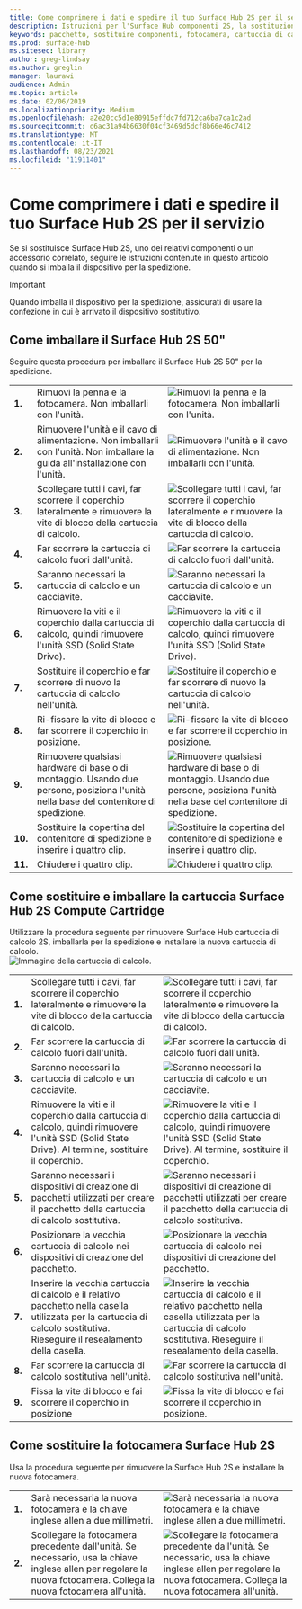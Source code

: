 ```yaml
---
title: Come comprimere i dati e spedire il tuo Surface Hub 2S per il servizio
description: Istruzioni per l'Surface Hub componenti 2S, la sostituzione della cartuccia di calcolo e la sostituzione della fotocamera
keywords: pacchetto, sostituire componenti, fotocamera, cartuccia di calcolo
ms.prod: surface-hub
ms.sitesec: library
author: greg-lindsay
ms.author: greglin
manager: laurawi
audience: Admin
ms.topic: article
ms.date: 02/06/2019
ms.localizationpriority: Medium
ms.openlocfilehash: a2e20cc5d1e80915effdc7fd712ca6ba7ca1c2ad
ms.sourcegitcommit: d6ac31a94b6630f04cf3469d5dcf8b66e46c7412
ms.translationtype: MT
ms.contentlocale: it-IT
ms.lasthandoff: 08/23/2021
ms.locfileid: "11911401"
---
```

# <a name="how-to-pack-and-ship-your-surface-hub-2s-for-service"></a>Come comprimere i dati e spedire il tuo Surface Hub 2S per il servizio

Se si sostituisce Surface Hub 2S, uno dei relativi componenti o un accessorio correlato, seguire le istruzioni contenute in questo articolo quando si imballa il dispositivo per la spedizione. 

>[!IMPORTANT]  
>Quando imballa il dispositivo per la spedizione, assicurati di usare la confezione in cui è arrivato il dispositivo sostitutivo.  

## <a name="how-to-pack-your-surface-hub-2s-50"></a>Come imballare il Surface Hub 2S 50"

Seguire questa procedura per imballare il Surface Hub 2S 50" per la spedizione.


|   |                                                                                                                                                 |       |
| - | ----------------------------------------------------------------------------------------------------------------------------------------------- | ----- |
| **1.**  | Rimuovi la penna e la fotocamera. Non imballarli con l'unità.                                                   | ![Rimuovi la penna e la fotocamera. Non imballarli con l'unità.](images/surface-hub-2s-repack-2.png) |
| **2.**  | Rimuovere l'unità e il cavo di alimentazione. Non imballarli con l'unità. Non imballare la guida all'installazione con l'unità. | ![Rimuovere l'unità e il cavo di alimentazione. Non imballarli con l'unità.](images/surface-hub-2s-repack-3.png) |
| **3.**  | Scollegare tutti i cavi, far scorrere il coperchio lateralmente e rimuovere la vite di blocco della cartuccia di calcolo.             | ![Scollegare tutti i cavi, far scorrere il coperchio lateralmente e rimuovere la vite di blocco della cartuccia di calcolo.](images/surface-hub-2s-repack-5.png) |
| **4.**  | Far scorrere la cartuccia di calcolo fuori dall'unità.                                                                     | ![Far scorrere la cartuccia di calcolo fuori dall'unità.](images/surface-hub-2s-repack-6.png) |
| **5.**  | Saranno necessari la cartuccia di calcolo e un cacciavite.                                                           | ![Saranno necessari la cartuccia di calcolo e un cacciavite.](images/surface-hub-2s-repack-7.png)|
| **6.**  | Rimuovere la viti e il coperchio dalla cartuccia di calcolo, quindi rimuovere l'unità SSD (Solid State Drive).    | ![Rimuovere la viti e il coperchio dalla cartuccia di calcolo, quindi rimuovere l'unità SSD (Solid State Drive).](images/surface-hub-2s-repack-8.png)|
| **7.** | Sostituire il coperchio e far scorrere di nuovo la cartuccia di calcolo nell'unità.                                            | ![Sostituire il coperchio e far scorrere di nuovo la cartuccia di calcolo nell'unità.](images/surface-hub-2s-repack-9.png)|
| **8.**  | Ri-fissare la vite di blocco e far scorrere il coperchio in posizione.                                                      | ![Ri-fissare la vite di blocco e far scorrere il coperchio in posizione.](images/surface-hub-2s-repack-10.png)|
| **9.**  | Rimuovere qualsiasi hardware di base o di montaggio. Usando due persone, posiziona l'unità nella base del contenitore di spedizione.    | ![Rimuovere qualsiasi hardware di base o di montaggio. Usando due persone, posiziona l'unità nella base del contenitore di spedizione.](images/surface-hub-2s-repack-11.png)|
| **10.** | Sostituire la copertina del contenitore di spedizione e inserire i quattro clip.                                          | ![Sostituire la copertina del contenitore di spedizione e inserire i quattro clip.](images/surface-hub-2s-repack-12.png)|
| **11.** | Chiudere i quattro clip.                                                                                            | ![Chiudere i quattro clip.](images/surface-hub-2s-repack-13.png)|


## <a name="how-to-replace-and-pack-your-surface-hub-2s-compute-cartridge"></a>Come sostituire e imballare la cartuccia Surface Hub 2S Compute Cartridge

Utilizzare la procedura seguente per rimuovere Surface Hub cartuccia di calcolo 2S, imballarla per la spedizione e installare la nuova cartuccia di calcolo.<br>
    ![Immagine della cartuccia di calcolo.](images/surface-hub-2s-replace-cartridge-1.png)

|   |                                                                                                                                                 |       |
| - | ----------------------------------------------------------------------------------------------------------------------------------------------- | ----- |
| **1.** | Scollegare tutti i cavi, far scorrere il coperchio lateralmente e rimuovere la vite di blocco della cartuccia di calcolo.                                            | ![Scollegare tutti i cavi, far scorrere il coperchio lateralmente e rimuovere la vite di blocco della cartuccia di calcolo.](images/surface-hub-2s-replace-cartridge-2.png) |
| **2.**  | Far scorrere la cartuccia di calcolo fuori dall'unità.                                                                                                    | ![Far scorrere la cartuccia di calcolo fuori dall'unità.](images/surface-hub-2s-replace-cartridge-3.png) |
| **3.**  | Saranno necessari la cartuccia di calcolo e un cacciavite.                                                                                          | ![Saranno necessari la cartuccia di calcolo e un cacciavite.](images/surface-hub-2s-replace-cartridge-4.png) |
| **4.**  | Rimuovere la viti e il coperchio dalla cartuccia di calcolo, quindi rimuovere l'unità SSD (Solid State Drive). Al termine, sostituire il coperchio. | ![Rimuovere la viti e il coperchio dalla cartuccia di calcolo, quindi rimuovere l'unità SSD (Solid State Drive). Al termine, sostituire il coperchio.](images/surface-hub-2s-repack-8.png) |
| **5.**| Saranno necessari i dispositivi di creazione di pacchetti utilizzati per creare il pacchetto della cartuccia di calcolo sostitutiva.                                              | ![Saranno necessari i dispositivi di creazione di pacchetti utilizzati per creare il pacchetto della cartuccia di calcolo sostitutiva.](images/surface-hub-2s-replace-cartridge-6.png) |
| **6.**| Posizionare la vecchia cartuccia di calcolo nei dispositivi di creazione del pacchetto.                                                                                      | ![Posizionare la vecchia cartuccia di calcolo nei dispositivi di creazione del pacchetto.](images/surface-hub-2s-replace-cartridge-7.png) |
| **7.** | Inserire la vecchia cartuccia di calcolo e il relativo pacchetto nella casella utilizzata per la cartuccia di calcolo sostitutiva. Rieseguire il resealamento della casella.             | ![Inserire la vecchia cartuccia di calcolo e il relativo pacchetto nella casella utilizzata per la cartuccia di calcolo sostitutiva. Rieseguire il resealamento della casella.](images/surface-hub-2s-replace-cartridge-8.png)|
| **8.**| Far scorrere la cartuccia di calcolo sostitutiva nell'unità.                                                                                          | ![Far scorrere la cartuccia di calcolo sostitutiva nell'unità.](images/surface-hub-2s-replace-cartridge-9.png) |
| **9.**| Fissa la vite di blocco e fai scorrere il coperchio in posizione                                                                                         | ![Fissa la vite di blocco e fai scorrere il coperchio in posizione.](images/surface-hub-2s-replace-cartridge-10.png) |

## <a name="how-to-replace-your-surface-hub-2s-camera"></a>Come sostituire la fotocamera Surface Hub 2S

Usa la procedura seguente per rimuovere la Surface Hub 2S e installare la nuova fotocamera.


|   |                                                                                                                                                 |       |
| - | ----------------------------------------------------------------------------------------------------------------------------------------------- | ----- |
| **1.** | Sarà necessaria la nuova fotocamera e la chiave inglese allen a due millimetri.                                             |![Sarà necessaria la nuova fotocamera e la chiave inglese allen a due millimetri.](images/surface-hub-2s-replace-camera-1.png)  |
| **2.**  |  Scollegare la fotocamera precedente dall'unità. Se necessario, usa la chiave inglese allen per regolare la nuova fotocamera. Collega la nuova fotocamera all'unità. | ![Scollegare la fotocamera precedente dall'unità. Se necessario, usa la chiave inglese allen per regolare la nuova fotocamera. Collega la nuova fotocamera all'unità.](images/surface-hub-2s-replace-camera-2.png) |
